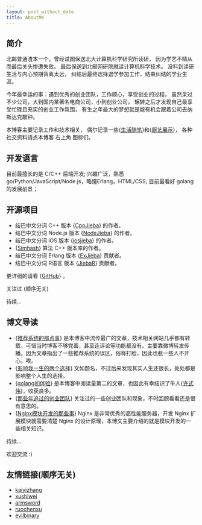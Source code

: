 ```yaml
---
layout: post_without_date
title: AboutMe
---
```


## 简介

北邮普通渣本一个，曾经试图保送北大计算机科学研究所读研，
因为学艺不精从而最后关头惨遭失败。
最后保送到北邮网研院就读计算机科学技术。
没料到读研生活与内心预期背离太远，
纠结后最终选择退学参加工作，结束纠结的学业生涯。

今年最幸运的事：遇到优秀的创业团队，工作顺心，享受创业的过程，
虽然呆过不少公司，大到国内某著名电商公司，小到创业公司，
辗转之后才发现自己最享受忙碌且充实的创业工作氛围，
有生之年最大的梦想就是能有机会跟着公司去纳斯达克敲钟。

本博客主要记录工作和技术相关，
偶尔记录一些{[生活随笔]}和{[厨艺展示]}，
各种社交资料请点本博客 右上角 图标们。

## 开发语言

目前最擅长的是 C/C++ 后端开发;
兴趣广泛，熟悉 go/Python/JavaScript/Node.js，略懂Erlang，HTML/CSS;
目前最看好 golang 的发展前景；

## 开源项目

- 结巴中文分词 C++ 版本 {[CppJieba]} 的作者。
- 结巴中文分词 Node.js 版本 {[NodeJieba]} 的作者。
- 结巴中文分词 iOS 版本 {[iosjieba]} 的作者。
- {[Simhash]} 算法 C++ 版本库的作者。
- 结巴中文分词 Erlang 版本 {[ExJieba]} 贡献者。
- 结巴中文分词 R语言 版本 {[JiebaR]} 贡献者。

更详细的请看 {[GitHub]} 。

关注过 (顺序无关)

待续...


## 博文导读

- {[推荐系统的那点事]}      是本博客中流传最广的文章，技术相关网站几乎都有转载，可惜当时博客不够完善，甚至连评论等功能都没有。主要靠微博转发传播。因为文章指出了一些推荐系统的误区，俗称打脸，因此也惹一些人不开心。唉。
- {[影响我一生的两个选择]}  文如题名，不过后来发现其实人生还很长，处处都是影响整个人生的选择。
- {[golang初体验]}          是本博客中阅读量第二的文章，也因此有幸结识了牛人{[许式伟]}，收获良多。
- {[那些年追过的创业团队]} 关注过的一些创业团队和现象，不时回顾看看还是很有意思的。
- {[Nginx模块开发的那些事]} Nginx 是非常优秀的高性能服务器，开发 Nginx 扩展模块就需要清楚 Nginx 的设计原理，本博文主要介绍的就是模块开发的一些相关知识。

待续...

欢迎交流 :)

## 友情链接(顺序无关)

+ [kaiyizhang]
+ [xushiwei]
+ [armsword]
+ [ruochenxu]
+ [evilbinary]

[生活随笔]:http://yanyiwu.com/moments/moment.html
[厨艺展示]:http://yanyiwu.com/cooking-in-life.html
[Jieba]:https://github.com/fxsjy/jieba
[CppJieba]:http://github.com/yanyiwu/cppjieba
[NodeJieba]:http://github.com/yanyiwu/nodejieba
[iosjieba]:http://github.com/yanyiwu/iosjieba
[推荐系统的那点事]:http://yanyiwu.com/work/2014/06/01/tuijian-xitong-de-nadianshi.html
[GitHub]:http://github.com/yanyiwu
[golang初体验]:http://yanyiwu.com/work/2014/08/11/golang-chutiyan.html
[Simhash]:http://github.com/yanyiwu/simhash
[Nginx模块开发的那些事]:http://yanyiwu.com/work/2014/09/21/nginx-module-development-stuff.html
[ExJieba]:https://github.com/falood/exjieba
[JiebaR]:https://github.com/qinwf/jiebaR
[许式伟]:http://xushiwei.com/
[影响我一生的两个选择]:http://yanyiwu.com/life/2014/10/11/choices-change-my-life.html
[那些年追过的创业团队]:http://yanyiwu.com/work/2014/08/21/naxienian-startup.html
[ruochenxu]:http://cstdlib.com/
[xushiwei]:http://xushiwei.com/
[armsword]:http://armsword.com
[kaiyizhang]:http://luckykaiyi.com/
[evilbinary]:http://evilbinary.org/
